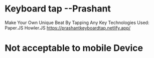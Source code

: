 # Keyboard tap --Prashant
Make Your Own Unique Beat By Tapping Any Key 
Technologies Used: Paper.JS Howler.JS
https://prashantkeyboardtap.netlify.app/
# Not acceptable to mobile Device
